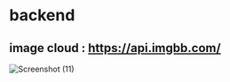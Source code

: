 # backend

## image cloud : https://api.imgbb.com/

![Screenshot (11)](https://user-images.githubusercontent.com/61599746/227769258-6e3efcb3-4043-4a8e-821b-f40b4e651502.png)
